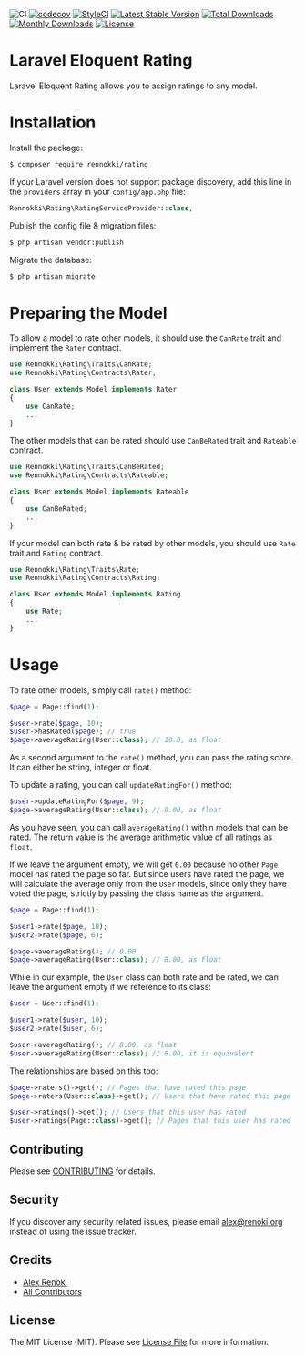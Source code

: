 ![CI](https://github.com/renoki-co/rating/workflows/CI/badge.svg?branch=master)
[![codecov](https://codecov.io/gh/rennokki/rating/branch/master/graph/badge.svg)](https://codecov.io/gh/rennokki/rating/branch/master)
[![StyleCI](https://github.styleci.io/repos/142049701/shield?branch=master)](https://github.styleci.io/repos/141194551)
[![Latest Stable Version](https://poser.pugx.org/rennokki/rating/v/stable)](https://packagist.org/packages/rennokki/rating)
[![Total Downloads](https://poser.pugx.org/rennokki/rating/downloads)](https://packagist.org/packages/rennokki/rating)
[![Monthly Downloads](https://poser.pugx.org/rennokki/rating/d/monthly)](https://packagist.org/packages/rennokki/rating)
[![License](https://poser.pugx.org/rennokki/rating/license)](https://packagist.org/packages/rennokki/rating)

# Laravel Eloquent Rating

Laravel Eloquent Rating allows you to assign ratings to any model.

# Installation

Install the package:

```bash
$ composer require rennokki/rating
```

If your Laravel version does not support package discovery, add this line in the `providers` array in your `config/app.php` file:

```php
Rennokki\Rating\RatingServiceProvider::class,
```

Publish the config file & migration files:

```bash
$ php artisan vendor:publish
```

Migrate the database:

```bash
$ php artisan migrate
```

# Preparing the Model

To allow a model to rate other models, it should use the `CanRate` trait and implement the  `Rater` contract.

```php
use Rennokki\Rating\Traits\CanRate;
use Rennokki\Rating\Contracts\Rater;

class User extends Model implements Rater
{
    use CanRate;
    ...
}
```

The other models that can be rated should use `CanBeRated` trait and `Rateable` contract.

```php
use Rennokki\Rating\Traits\CanBeRated;
use Rennokki\Rating\Contracts\Rateable;

class User extends Model implements Rateable
{
    use CanBeRated;
    ...
}
```

If your model can both rate & be rated by other models, you should use `Rate` trait and `Rating` contract.

```php
use Rennokki\Rating\Traits\Rate;
use Rennokki\Rating\Contracts\Rating;

class User extends Model implements Rating
{
    use Rate;
    ...
}
```

# Usage

To rate other models, simply call `rate()` method:

```php
$page = Page::find(1);

$user->rate($page, 10);
$user->hasRated($page); // true
$page->averageRating(User::class); // 10.0, as float
```

As a second argument to the `rate()` method, you can pass the rating score. It can either be string, integer or float.

To update a rating, you can call `updateRatingFor()` method:

```php
$user->updateRatingFor($page, 9);
$page->averageRating(User::class); // 9.00, as float
```

As you have seen, you can call `averageRating()` within models that can be rated. The return value is the average arithmetic value of all ratings as `float`.

If we leave the argument empty, we will get `0.00` because no other `Page` model has rated the page so far. But since users have rated the page, we will calculate the average only from the `User` models, since only they have voted the page, strictly by passing the class name as the argument.

```php
$page = Page::find(1);

$user1->rate($page, 10);
$user2->rate($page, 6);

$page->averageRating(); // 0.00
$page->averageRating(User::class); // 8.00, as float
```

While in our example, the `User` class can both rate and be rated, we can leave the argument empty if we reference to its class:

```php
$user = User::find(1);

$user1->rate($user, 10);
$user2->rate($user, 6);

$user->averageRating(); // 8.00, as float
$user->averageRating(User::class); // 8.00, it is equivalent
```

The relationships are based on this too:

```php
$page->raters()->get(); // Pages that have rated this page
$page->raters(User::class)->get(); // Users that have rated this page

$user->ratings()->get(); // Users that this user has rated
$user->ratings(Page::class)->get(); // Pages that this user has rated
```

## Contributing

Please see [CONTRIBUTING](CONTRIBUTING.md) for details.

## Security

If you discover any security related issues, please email alex@renoki.org instead of using the issue tracker.

## Credits

- [Alex Renoki](https://github.com/rennokki)
- [All Contributors](../../contributors)

## License

The MIT License (MIT). Please see [License File](LICENSE.md) for more information.
